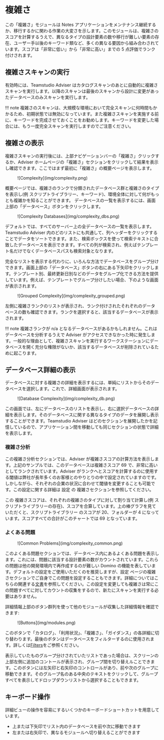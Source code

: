 # 複雑さ

この「複雑さ」モジュールは Notes アプリケーションをメンテナンス継続するか、移行するかに関わる作業の大変さを示します。このモジュールは、複雑さのスコアを計算するうえで、異なるタイプの設計要素の数や移行が難しい要素の存在、ユーザー手以後のキーワード類など、多くの異なる要因から組み合わされています。スコアは「非常に低い」から「非常に高い」までの 5 点評価でランク付けされます。

## 複雑さスキャンの実行
有効時には、Teamstudio Adviser はカタログスキャンのあとに自動的に複雑さスキャンを実行します。以降のスキャンは最後のスキャンから設計に変更があったデータベースのみスキャンを実行します。

!!! note
    複雑さのスキャンは、大規模な環境において完全スキャンに何時間もかかるため、初期状態では無効になっています。また複雑さスキャンを実施する前に、キーワードを完成させておくことをお勧めします。キーワードを変更した場合には、もう一度完全スキャンを実行しますのでご注意ください。

## 複雑さの表示
複雑さスキャンの実行後には、上部ナビゲーションバーの「複雑さ」クリックするか、Adviser ホームページの「複雑さ」セクションをクリックして結果を表示し確認できます。ここではまず最初に「複雑さ」の概要ページを表示します。

<figure markdown="1">
  ![Complexity](img/complexity.png)
</figure>
概要ページでは、複雑さのランクで分類されたデータベース群と複雑さのタイプを表示し(例 スクリプトライブラリー、キーワード)、環境全体に対して何がもっとも複雑かを知ることができます。
データベースの一覧を表示するには、画面上部の「データベース」ボタンをクリックします。
<figure markdown="1">
  ![Complexity Databases](img/complexity_dbs.png)
</figure>
デフォルトでは、すべてのサーバー上の全データベースの一覧を表示します。Teamstudio Adviser 内のどのリストにも共通して、列ヘッダーをクリックすることでデータをソートできます。また、検索ボックスを使って検索テキストに合致したデータベースを表示できます。すべての列が検索され、例えばテンプレート名だけでなくデータベースパスも検索対象となります。

完全なリストを表示する代わりに、いろんな方法でデータベースをグループ分けできます。画面上部の「データベース」ボタンの右にある下矢印をクリックします。テンプレート別、最終更新日別などのデータをグループ化できる方法を提供しています。例えば、テンプレートでグループ分けしたい場合、下のような画面が表示されます。
<figure markdown="1">
  ![Grouped Complexity](img/complexity_grouped.png)
</figure>
左側に複雑さランクのリストが表示され、ランク付けされたそれぞれのデータベースの数も確認できます。ランクを選択すると、該当するデータベースが表示されます。

!!! note
    複雑さランクが n/a となるデータベースがあるかもしれません。これはデータベースを分析するうえで Adviser がアクセスできなかった時に発生します。一般的な理由として、複雑さスキャンを実行するワークステーションにデータベースを開く充分な権限がないか、該当するデータベースが削除されているために起こります。
    
## データベース詳細の表示
データベースに対する複雑さの詳細を表示するには、単純にリストからそのデータベースを選択します。これで、詳細画面が表示されます。
<figure markdown="1">
  ![Database Complexity](img/complexity_db.png)
</figure>
この画面では、左にデータベースのリストを表示し、右に選択データベースの詳細を表示します。そのデータベースに関する異なるタイプのデータを展開し表示することができます。Teamstudio Adviser はどのセクションを展開したかを記憶しているので、アプリケーション間を移動しても同じセクションの状態で詳細を表示します。

### 複雑さ分析
この複雑さ分析セクションでは、Adviser が複雑さスコアの計算方法を表示します。上記のサンプルでは、このデータベースは複雑さスコア 69 で、非常に高いとしてランクされています。Adviser がランクへとスコアを計算するのに使用する閾値は弊社が長年多くのお客様とのやりとりの中で設定されていますのです。しかしながら、それぞれの企業の状況に合わせて閾値を変更することも可能です。この設定に関する詳細は 設定 の 複雑さセクションを参照してください。

この 複雑さスコアは、それぞれの複雑さのタイプに対して割り当て計算し(例 スクリプトライブラリーの存在)、スコアを合算しています。上の棒グラフを見ていただくと、スクリプトライブラリー のスコアが 20、フォルダーが 4 になっています。スコアすべての合計がこのチャートでは 69 となっています。

### よくある問題
<figure markdown="1">
  ![Common Problems](img/complexity_common.png)
</figure>

このよくある問題セクションでは、データベース内にあるよくある問題を表示します。これには、問題に該当する設計要素の数がカウントされています。これらの問題は他の開発環境内で再作成するのが難しい Domino の機能を表しています。デフォルトの設定をご使用いただくのを推奨しますが、設定 ページの複雑さセクションでご自身でこの問題を設定することもできます。詳細についてはこちらの関連する[文書](settings_complexity.md)を参照してください。この設定を変更しても複雑さは常にこの問題すべてに対してカウントの収集をするので、新たにスキャンを実行する必要はありません。

詳細情報上部のボタン群列を使って他のモジュールが収集した詳細情報を確認できます:
<figure markdown="1">
  ![Buttons](img/modules.png)
</figure>

このボタンで「カタログ」、「利用状況」、「複雑さ」、「ガイダンス」の各詳細に切り替わります。最後のボタンはデータベースをフィルターするのに使用されます。詳しくは[Filters](filters.md)をご参照ください。

表示していたものグループ分けされていたリストであった場合は、スクリーンの上部左側に追加のコントールが表示され、グループ間を切り替えルことできます。このボタンには左矢印と右矢印のコントロールがあり、前や次のグループに移動できます。そのグループ名のある中央のテキストをクリックして、グループすべてを表示してドロップダウンリストから選択することもできます。

## キーボード操作
詳細ビューの操作を容易にするいくつかのキーボードショートカットを用意しています。

* 上または下矢印でリスト内のデータベースを前や次に移動できます
* 左または右矢印で、異なるモジュールへ切り替えることができます